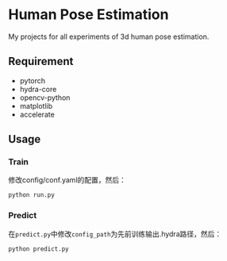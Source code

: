 # Human Pose Estimation
My projects for all experiments of 3d human pose estimation.

## Requirement
- pytorch
- hydra-core
- opencv-python
- matplotlib
- accelerate

## Usage
### Train
修改config/conf.yaml的配置，然后：
```bash
python run.py
```

### Predict
在`predict.py`中修改`config_path`为先前训练输出.hydra路径，然后：
```bash
python predict.py
```